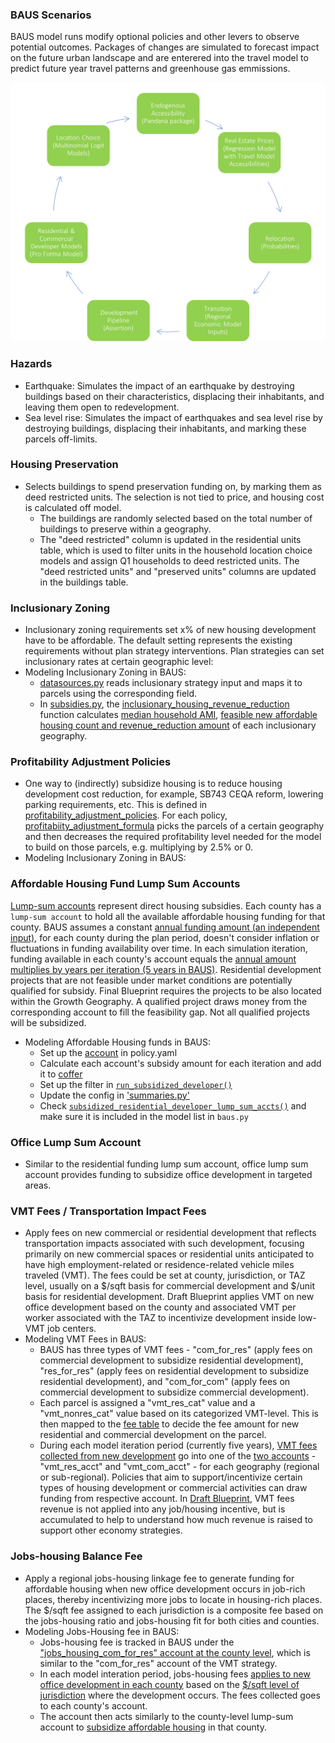 ###  BAUS Scenarios
BAUS model runs modify optional policies and other levers to observe potential outcomes. Packages of changes are simulated to forecast impact on the future urban landscape and are enterered into the travel model to predict future year travel patterns and greenhouse gas emmissions.

![Alt text](BAUS-Scenario-Models.png)

### Hazards
* Earthquake: Simulates the impact of an earthquake by destroying buildings based on their characteristics, displacing their inhabitants, and leaving them open to redevelopment.
* Sea level rise: Simulates the impact of earthquakes and sea level rise by destroying buildings, displacing their inhabitants, and marking these parcels off-limits.


### Housing Preservation
* Selects buildings to spend preservation funding on, by marking them as deed restricted units. The selection is not tied to price, and housing cost is calculated off model. 
    * The buildings are randomly selected based on the total number of buildings to preserve within a geography. 
    * The "deed restricted" column is updated in the residential units table, which is used to filter units in the household location choice models and assign Q1 households to deed restricted units. The "deed restricted units" and "preserved units" columns are updated in the buildings table.

### Inclusionary Zoning
* Inclusionary zoning requirements set x% of new housing development have to be affordable. The default setting represents the existing requirements without plan strategy interventions. Plan strategies can set inclusionary rates at certain geographic level: 
* Modeling Inclusionary Zoning in BAUS:
    * [datasources.py](https://github.com/BayAreaMetro/bayarea_urbansim/blob/347fea11576a1f448f4056ffb143c4c4e4aadaa4/baus/datasources.py#L134) reads inclusionary strategy input and maps it to parcels using the corresponding field.
    * In [subsidies.py](https://github.com/BayAreaMetro/bayarea_urbansim/blob/347fea11576a1f448f4056ffb143c4c4e4aadaa4/baus/subsidies.py), the [inclusionary_housing_revenue_reduction](https://github.com/BayAreaMetro/bayarea_urbansim/blob/347fea11576a1f448f4056ffb143c4c4e4aadaa4/baus/subsidies.py#L89) function calculates [median household AMI](https://github.com/BayAreaMetro/bayarea_urbansim/blob/347fea11576a1f448f4056ffb143c4c4e4aadaa4/baus/subsidies.py#L95), [feasible new affordable housing count and revenue_reduction amount](https://github.com/BayAreaMetro/bayarea_urbansim/blob/347fea11576a1f448f4056ffb143c4c4e4aadaa4/baus/subsidies.py#L144) of each inclusionary geography. 

### Profitability Adjustment Policies
* One way to (indirectly) subsidize housing is to reduce housing development cost reduction, for example, SB743 CEQA reform, lowering parking requirements, etc. This is defined in [profitability_adjustment_policies](https://github.com/BayAreaMetro/bayarea_urbansim/blob/3ecf457e3cf3661992a3a3c5dba126fe1b33db8a/configs/policy.yaml#L1246). For each policy, [profitabiity_adjustment_formula](https://github.com/BayAreaMetro/bayarea_urbansim/blob/98f3b65ea4f29c1f2766659432e8a9d825eed56c/configs/policy.yaml#L1295) picks the parcels of a certain geography and then decreases the required profitability level needed for the model to build on those parcels, e.g. multiplying by 2.5% or 0.
* Modeling Inclusionary Zoning in BAUS:


### Affordable Housing Fund Lump Sum Accounts
[Lump-sum accounts](https://github.com/BayAreaMetro/bayarea_urbansim/blob/54fe0d50d6f0d133ed3b8000abe0bdf3a955fd81/configs/policy.yaml#L1138) represent direct housing subsidies. Each county has a `lump-sum account` to hold all the available affordable housing funding for that county. BAUS assumes a constant [annual funding amount (an independent input)](https://github.com/BayAreaMetro/bayarea_urbansim/blob/54fe0d50d6f0d133ed3b8000abe0bdf3a955fd81/configs/policy.yaml#L1235), for each county during the plan period, doesn't consider inflation or fluctuations in funding availability over time. In each simulation iteration, funding available in each county's account equals the [annual amount multiplies by years per iteration (5 years in BAUS)](https://github.com/BayAreaMetro/bayarea_urbansim/blob/54fe0d50d6f0d133ed3b8000abe0bdf3a955fd81/baus/subsidies.py#L62). Residential development projects that are not feasible under market conditions are potentially qualified for subsidy. Final Blueprint requires the projects to be also located within the Growth Geography. A qualified project draws money from the corresponding account to fill the feasibility gap. Not all qualified projects will be subsidized.
* Modeling Affordable Housing funds in BAUS:
    * Set up the [account](https://github.com/BayAreaMetro/bayarea_urbansim/blob/03c7f27f0edf75edbba3ab663c9947fa7c1ef67a/baus/subsidies.py#L153) in policy.yaml
    * Calculate each account's subsidy amount for each iteration and add it to [coffer](https://github.com/BayAreaMetro/bayarea_urbansim/blob/03c7f27f0edf75edbba3ab663c9947fa7c1ef67a/baus/subsidies.py#L45)
    * Set up the filter in [`run_subsidized_developer()`](https://github.com/BayAreaMetro/bayarea_urbansim/blob/03c7f27f0edf75edbba3ab663c9947fa7c1ef67a/baus/subsidies.py#L859)
    * Update the config in ['summaries.py'](https://github.com/BayAreaMetro/bayarea_urbansim/blob/54fe0d50d6f0d133ed3b8000abe0bdf3a955fd81/baus/summaries.py#L271)
    * Check [`subsidized_residential_developer_lump_sum_accts()`](https://github.com/BayAreaMetro/bayarea_urbansim/blob/03c7f27f0edf75edbba3ab663c9947fa7c1ef67a/baus/subsidies.py#L1128) and make sure it is included in the model list in `baus.py`

### Office Lump Sum Account
* Similar to the residential funding lump sum account, office lump sum account provides funding to subsidize office development in targeted areas.  

### VMT Fees / Transportation Impact Fees
* Apply fees on new commercial or residential development that reflects transportation impacts associated with such development, focusing primarily on new commercial spaces or residential units anticipated to have high employment-related or residence-related vehicle miles traveled (VMT). The fees could be set at county, jurisdiction, or TAZ level, usually on a $/sqft basis for commercial development and $/unit basis for residential development. Draft Blueprint applies VMT on new office development based on the county and associated VMT per worker associated with the TAZ to incentivize development inside low-VMT job centers.
* Modeling VMT Fees in BAUS:
    * BAUS has three types of VMT fees - "com_for_res" (apply fees on commercial development to subsidize residential development), "res_for_res" (apply fees on residential development to subsidize residential development), and "com_for_com" (apply fees on commercial development to subsidize commercial development). 
    * Each parcel is assigned a "vmt_res_cat" value and a "vmt_nonres_cat" value based on its categorized VMT-level. This is then mapped to the [fee table](https://mtcdrive.box.com/s/bh3hqzab817lu2m87gxr4o5l6dt39lep) to decide the fee amount for new residential and commercial development on the parcel.
    * During each model iteration period (currently five years), [VMT fees collected from new development](https://github.com/BayAreaMetro/bayarea_urbansim/blob/680b9c3451013f7014becaf1de88b58053ff75b9/baus/subsidies.py#L282) go into one of the [two accounts](https://github.com/BayAreaMetro/bayarea_urbansim/blob/680b9c3451013f7014becaf1de88b58053ff75b9/baus/subsidies.py#L41) - "vmt_res_acct" and "vmt_com_acct" - for each geography (regional or sub-regional). Policies that aim to support/incentivize certain types of housing development or commercial activities can draw funding from respective account. In [Draft Blueprint](https://mtcdrive.box.com/s/bh3hqzab817lu2m87gxr4o5l6dt39lep), VMT fees revenue is not applied into any job/housing incentive, but is accumulated to help to understand how much revenue is raised to support other economy strategies.

### Jobs-housing Balance Fee
* Apply a regional jobs-housing linkage fee to generate funding for affordable housing when new office development occurs in job-rich places, thereby incentivizing more jobs to locate in housing-rich places. The $/sqft fee assigned to each jurisdiction is a composite fee based on the jobs-housing ratio and jobs-housing fit for both cities and counties.
* Modeling Jobs-Housing fee in BAUS:
    * Jobs-housing fee is tracked in BAUS under the ["jobs_housing_com_for_res" account at the county level](https://github.com/BayAreaMetro/bayarea_urbansim/blob/622ddc296983e6d6110872913065fec0b2419193/baus/subsidies.py#L55), which is similar to the "com_for_res" account of the VMT strategy.
    * In each model interation period, jobs-housing fees [applies to new office development in each county](https://github.com/BayAreaMetro/bayarea_urbansim/blob/622ddc296983e6d6110872913065fec0b2419193/baus/subsidies.py#L453) based on the [$/sqft level of jurisdiction](https://github.com/BayAreaMetro/bayarea_urbansim/blob/622ddc296983e6d6110872913065fec0b2419193/configs/policy.yaml#L1854) where the development occurs. The fees collected goes to each county's account. 
    * The account then acts similarly to the county-level lump-sum account to [subsidize affordable housing](https://github.com/BayAreaMetro/bayarea_urbansim/blob/622ddc296983e6d6110872913065fec0b2419193/baus/subsidies.py#L917) in that county. 